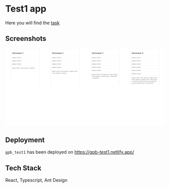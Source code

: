 # Test1 app

Here you will find the [task](https://github.com/GPB-COS/test-work-react/tree/master/test%201)

## Screenshots

![App Screenshot](./app.png)

## Deployment

`gpb_test1` has been deployed on https://gpb-test1.netlify.app/

## Tech Stack

React, Typescript, Ant Design